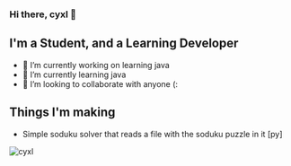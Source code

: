 ### Hi there, cyxl 👋

## I'm a Student, and a Learning Developer
- 🔭 I’m currently working on learning java
- 🌱 I’m currently learning java
- 👯 I’m looking to collaborate with anyone (:

## Things I'm making

- Simple soduku solver that reads a file with the soduku puzzle in it [py]

<p> <img src="https://komarev.com/ghpvc/?username=cyxlf&color=8E64D0" alt="cyxl" /> </p>
